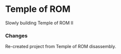 Temple of ROM
==========

Slowly building Temple of ROM II


### Changes

Re-created project from Temple of ROM disassembly.
